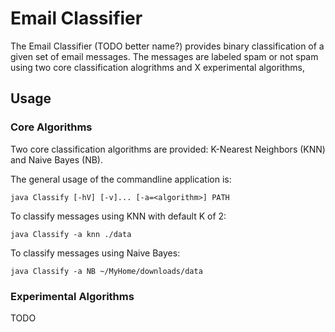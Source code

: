Email Classifier
===============

The Email Classifier (TODO better name?) provides binary classification of a given set of email messages. The messages are labeled spam or not spam using two core classification alogrithms and X experimental algorithms,

Usage
-----

### Core Algorithms

Two core classification algorithms are provided: K-Nearest Neighbors (KNN) and Naive Bayes (NB). 

The general usage of the commandline application is:

```
java Classify [-hV] [-v]... [-a=<algorithm>] PATH
```

To classify messages using KNN with default K of 2:

```
java Classify -a knn ./data
```

To classify messages using Naive Bayes:

```
java Classify -a NB ~/MyHome/downloads/data
```

### Experimental Algorithms

TODO
